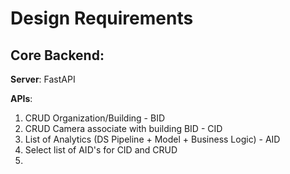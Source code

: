 # Design Requirements

## Core Backend:
   **Server**: FastAPI

   **APIs**:
   1. CRUD Organization/Building - BID
   2. CRUD Camera associate with building BID - CID
   3. List of Analytics (DS Pipeline + Model + Business Logic) - AID
   4. Select list of AID's for CID and CRUD
   5. 
